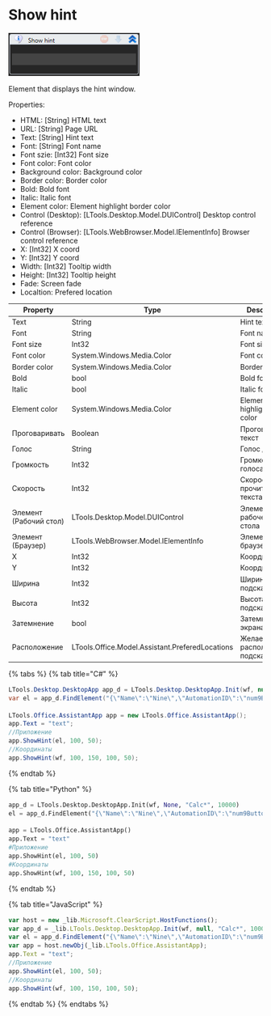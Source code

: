 # Show hint

![](<../../../.gitbook/assets/image (231).png>)

Element that displays the hint window.

Properties:

* HTML: \[String] HTML text
* URL: \[String] Page URL
* Text: \[String] Hint text
* Font: \[String] Font name
* Font szie: \[Int32] Font size
* Font color: Font color
* Background color: Background color
* Border color: Border color
* Bold: Bold font
* Italic: Italic font
* Element color: Element highlight border color
* Control (Desktop): \[LTools.Desktop.Model.DUIControl] Desktop control reference
* Control (Browser): \[LTools.WebBrowser.Model.IElementInfo] Browser control reference
* X: \[Int32] X coord
* Y: \[Int32] Y coord
* Width: \[Int32] Tooltip width
* Height: \[Int32] Tooltip height
* Fade: Screen fade
* Localtion: Prefered location


| Property               | Type                                            | Description                     |
| ---------------------- | ----------------------------------------------- | ------------------------------- |
| Text                   | String                                          | Hint text                       |
| Font                   | String                                          | Font name                       |
| Font size              | Int32                                           | Font size                       |
| Font color             | System.Windows.Media.Color                      | Font color                      |
| Border color           | System.Windows.Media.Color                      | Border color                    |
| Bold                   | bool                                            | Bold font                       |
| Italic                 | bool                                            | Italic font                     |
| Element color          | System.Windows.Media.Color                      | Element highlight border color  |
| Проговаривать          | Boolean                                         | Проговаривать текст             |
| Голос                  | String                                          | Голос диктора                   |
| Громкость              | Int32                                           | Громкость голоса                |
| Скорость               | Int32                                           | Скорость прочитки текста        |
| Элемент (Рабочий стол) | <p></p><p>LTools.Desktop.Model.DUIControl</p>   | Элемент рабочего стола          |
| Элемент (Браузер)      | LTools.WebBrowser.Model.IElementInfo            | Элемент браузера                |
| X                      | Int32                                           | Координата X                    |
| Y                      | Int32                                           | Координата Y                    |
| Ширина                 | Int32                                           | Ширина подсказки                |
| Высота                 | Int32                                           | Высота подсказки                |
| Затемнение             | bool                                            | Затемнение экрана               |
| Расположение           | LTools.Office.Model.Assistant.PreferedLocations | Желаемое расположение подсказки |

{% tabs %}
{% tab title="C#" %}
```csharp
LTools.Desktop.DesktopApp app_d = LTools.Desktop.DesktopApp.Init(wf, null, "Calc*", 10000);
var el = app_d.FindElement("{\"Name\":\"Nine\",\"AutomationID\":\"num9Button\",\"AUIProperties\":[],\"TextSearchMode\":0,\"IsRoot\":false,\"IsQuickSearch\":false}", 10000);

LTools.Office.AssistantApp app = new LTools.Office.AssistantApp();
app.Text = "text";
//Приложение
app.ShowHint(el, 100, 50);
//Координаты
app.ShowHint(wf, 100, 150, 100, 50);
```
{% endtab %}

{% tab title="Python" %}
```python
app_d = LTools.Desktop.DesktopApp.Init(wf, None, "Calc*", 10000)
el = app_d.FindElement("{\"Name\":\"Nine\",\"AutomationID\":\"num9Button\",\"AUIProperties\":[],\"TextSearchMode\":0,\"IsRoot\":false,\"IsQuickSearch\":false}", 10000)

app = LTools.Office.AssistantApp()
app.Text = "text"
#Приложение
app.ShowHint(el, 100, 50)
#Координаты
app.ShowHint(wf, 100, 150, 100, 50)
```
{% endtab %}

{% tab title="JavaScript" %}
```javascript
var host = new _lib.Microsoft.ClearScript.HostFunctions();
var app_d = _lib.LTools.Desktop.DesktopApp.Init(wf, null, "Calc*", 10000);
var el = app_d.FindElement("{\"Name\":\"Nine\",\"AutomationID\":\"num9Button\",\"AUIProperties\":[],\"TextSearchMode\":0,\"IsRoot\":false,\"IsQuickSearch\":false}", 10000);
var app = host.newObj(_lib.LTools.Office.AssistantApp);
app.Text = "text";
//Приложение
app.ShowHint(el, 100, 50);
//Координаты
app.ShowHint(wf, 100, 150, 100, 50);
```
{% endtab %}
{% endtabs %}

